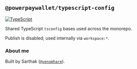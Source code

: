 ## `@powerpaywallet/typescript-config`

[![TypeScript](https://img.shields.io/badge/TypeScript-5.x-3178C6?logo=typescript&logoColor=white)](https://www.typescriptlang.org/)

Shared TypeScript `tsconfig` bases used across the monorepo.

Publish is disabled; used internally via `workspace:*`.

### About me

Built by Sarthak ([`@venomhare`](https://github.com/venomhare)).

